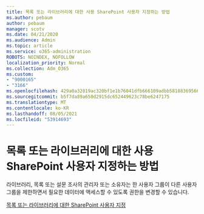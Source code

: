 ```yaml
---
title: 목록 또는 라이브러리에 대한 사용 SharePoint 사용자 지정하는 방법
ms.author: pebaum
author: pebaum
manager: scotv
ms.date: 04/21/2020
ms.audience: Admin
ms.topic: article
ms.service: o365-administration
ROBOTS: NOINDEX, NOFOLLOW
localization_priority: Normal
ms.collection: Adm_O365
ms.custom:
- "9000165"
- "3166"
ms.openlocfilehash: 429a0a32819ac320bf1e1b76041dfb666109adbb5818836956663ca98797a462
ms.sourcegitcommit: b5f7da89a650d2915dc652449623c78be6247175
ms.translationtype: MT
ms.contentlocale: ko-KR
ms.lasthandoff: 08/05/2021
ms.locfileid: "53914693"
---
```

# <a name="how-to-customize-permissions-for-a-sharepoint-list-or-library"></a>목록 또는 라이브러리에 대한 사용 SharePoint 사용자 지정하는 방법

라이브러리, 목록 또는 설문 조사의 관리자 또는 소유자는 한 사용자 그룹이 다른 사용자 그룹을 제한하면서 필요한 데이터에 액세스할 수 있도록 권한을 변경할 수 있습니다.

[목록 또는 라이브러리에 대한 SharePoint 사용자 지정](https://support.office.com/article/customize-permissions-for-a-sharepoint-list-or-library-02d770f3-59eb-4910-a608-5f84cc297782)